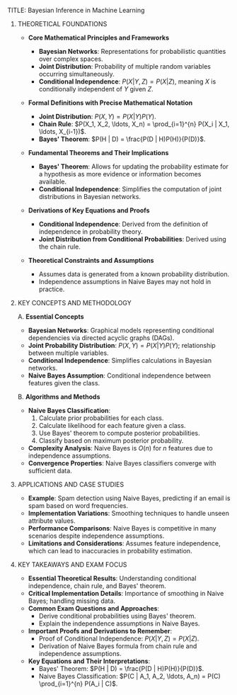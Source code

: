 TITLE: Bayesian Inference in Machine Learning

1. THEORETICAL FOUNDATIONS

   - **Core Mathematical Principles and Frameworks**
     - **Bayesian Networks**: Representations for probabilistic quantities over complex spaces.
     - **Joint Distribution**: Probability of multiple random variables occurring simultaneously.
     - **Conditional Independence**: $P(X | Y, Z) = P(X | Z)$, meaning $X$ is conditionally independent of $Y$ given $Z$.

   - **Formal Definitions with Precise Mathematical Notation**
     - **Joint Distribution**: $P(X, Y) = P(X | Y)P(Y)$.
     - **Chain Rule**: $P(X_1, X_2, \ldots, X_n) = \prod_{i=1}^{n} P(X_i | X_1, \ldots, X_{i-1})$.
     - **Bayes' Theorem**: $P(H | D) = \frac{P(D | H)P(H)}{P(D)}$.

   - **Fundamental Theorems and Their Implications**
     - **Bayes' Theorem**: Allows for updating the probability estimate for a hypothesis as more evidence or information becomes available.
     - **Conditional Independence**: Simplifies the computation of joint distributions in Bayesian networks.

   - **Derivations of Key Equations and Proofs**
     - **Conditional Independence**: Derived from the definition of independence in probability theory.
     - **Joint Distribution from Conditional Probabilities**: Derived using the chain rule.

   - **Theoretical Constraints and Assumptions**
     - Assumes data is generated from a known probability distribution.
     - Independence assumptions in Naive Bayes may not hold in practice.

2. KEY CONCEPTS AND METHODOLOGY

   A. **Essential Concepts**
      - **Bayesian Networks**: Graphical models representing conditional dependencies via directed acyclic graphs (DAGs).
      - **Joint Probability Distribution**: $P(X, Y) = P(X | Y) P(Y)$; relationship between multiple variables.
      - **Conditional Independence**: Simplifies calculations in Bayesian networks.
      - **Naive Bayes Assumption**: Conditional independence between features given the class.

   B. **Algorithms and Methods**
      - **Naive Bayes Classification**:
        1. Calculate prior probabilities for each class.
        2. Calculate likelihood for each feature given a class.
        3. Use Bayes' theorem to compute posterior probabilities.
        4. Classify based on maximum posterior probability.
      - **Complexity Analysis**: Naive Bayes is $O(n)$ for $n$ features due to independence assumptions.
      - **Convergence Properties**: Naive Bayes classifiers converge with sufficient data.

3. APPLICATIONS AND CASE STUDIES

   - **Example**: Spam detection using Naive Bayes, predicting if an email is spam based on word frequencies.
   - **Implementation Variations**: Smoothing techniques to handle unseen attribute values.
   - **Performance Comparisons**: Naive Bayes is competitive in many scenarios despite independence assumptions.
   - **Limitations and Considerations**: Assumes feature independence, which can lead to inaccuracies in probability estimation.

4. KEY TAKEAWAYS AND EXAM FOCUS

   - **Essential Theoretical Results**: Understanding conditional independence, chain rule, and Bayes' theorem.
   - **Critical Implementation Details**: Importance of smoothing in Naive Bayes; handling missing data.
   - **Common Exam Questions and Approaches**:
     - Derive conditional probabilities using Bayes' theorem.
     - Explain the independence assumptions in Naive Bayes.
   - **Important Proofs and Derivations to Remember**:
     - Proof of Conditional Independence: $P(X | Y, Z) = P(X | Z)$.
     - Derivation of Naive Bayes formula from chain rule and independence assumptions.
   - **Key Equations and Their Interpretations**:
     - Bayes' Theorem: $P(H | D) = \frac{P(D | H)P(H)}{P(D)}$.
     - Naive Bayes Classification: $P(C | A_1, A_2, \ldots, A_n) = P(C) \prod_{i=1}^{n} P(A_i | C)$.